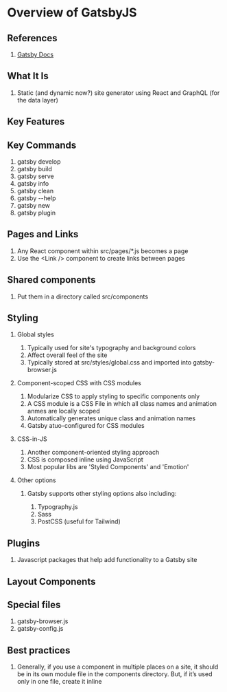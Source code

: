 # Overview of GatsbyJS

## References

1. [Gatsby Docs](https://www.gatsbyjs.org/docs/)

## What It Is

1. Static (and dynamic now?) site generator using React and GraphQL (for the data layer)

## Key Features

## Key Commands

1. gatsby develop
1. gatsby build
1. gatsby serve
1. gatsby info
1. gatsby clean
1. gatsby --help
1. gatsby new
1. gatsby plugin

## Pages and Links

1. Any React component within src/pages/\*.js becomes a page
1. Use the \<Link /> component to create links between pages

## Shared components

1. Put them in a directory called src/components

## Styling

1. Global styles

   1. Typically used for site's typography and background colors
   1. Affect overall feel of the site
   1. Typically stored at src/styles/global.css and imported into gatsby-browser.js

1. Component-scoped CSS with CSS modules

   1. Modularize CSS to apply styling to specific components only
   1. A CSS module is a CSS File in which all class names and animation anmes are locally scoped
   1. Automatically generates unique class and animation names
   1. Gatsby atuo-configured for CSS modules

1. CSS-in-JS

   1. Another component-oriented styling approach
   1. CSS is composed inline using JavaScript
   1. Most popular libs are 'Styled Components' and 'Emotion'

1. Other options

   1. Gatsby supports other styling options also including:

      1. Typography.js
      1. Sass
      1. PostCSS (useful for Tailwind)

## Plugins

1. Javascript packages that help add functionality to a Gatsby site

## Layout Components

## Special files

1. gatsby-browser.js
1. gatsby-config.js

## Best practices

1. Generally, if you use a component in multiple places on a site, it should be in its own module file in the components directory. But, if it’s used only in one file, create it inline
